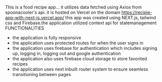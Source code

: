 This is a food recipe app... it utilizes data fetched using Axios from spoonacooler's api. it is hosted on Vercel on the domain https://recipie-app-with-next-js.vercel.app/
this app was created using NEXT.js, tailwind css  and Firebase.the application utilized context api for statemanagement
FUNCTIONALITIES
- the application is fully responsive 
- the application uses protected routes for when the user signs in
- the application uses firebase for authentication which includes signing up, logging in, logging out and google authentication
- the application also uses firebase cloud storage to store favorited recipes
- the application uses next inbuilt router system to ensure seamless transitioning between pages
